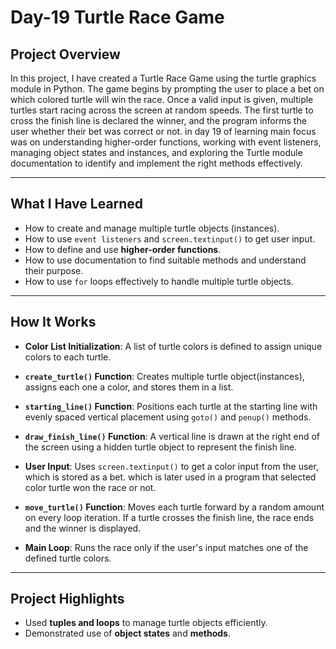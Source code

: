   # Day-19 Turtle Race Game 

## Project Overview
In this project, I have created a Turtle Race Game using the turtle graphics module in Python.
The game begins by prompting the user to place a bet on which colored turtle will win the race. Once a valid input is given, multiple turtles start racing across the screen at random speeds. The first turtle to cross the finish line is declared the winner, and the program informs the user whether their bet was correct or not.
in day 19 of learning main focus was on understanding higher-order functions, working with event listeners, managing object states and instances, and exploring the Turtle module documentation to identify and implement the right methods effectively.


---

## What I Have Learned

- How to create and manage multiple turtle objects (instances).
- How to use `event listeners` and `screen.textinput()` to get user input.
- How to define and use **higher-order functions**.
- How to use documentation to find suitable methods and understand their purpose.
- How to use `for` loops effectively to handle multiple turtle objects.

---

## How It Works

- **Color List Initialization**: A list of turtle colors is defined to assign unique colors to each turtle.

- **`create_turtle()` Function**: Creates multiple turtle object(instances), assigns each one a color, and stores them in a list.

- **`starting_line()` Function**: Positions each turtle at the starting line with evenly spaced vertical placement using `goto()` and `penup()` methods.

- **`draw_finish_line()` Function**: A vertical line is drawn at the right end of the screen using a hidden turtle object to represent the finish line.

- **User Input**: Uses `screen.textinput()` to get a color input from the user, which is stored as a bet. which is later used in a program that selected color turtle won the race or not. 

- **`move_turtle()` Function**: Moves each turtle forward by a random amount on every loop iteration. If a turtle crosses the finish line, the race ends and the winner is displayed.

- **Main Loop**: Runs the race only if the user's input matches one of the defined turtle colors.

---

## Project Highlights

- Used **tuples and loops** to manage turtle objects efficiently.
- Demonstrated use of **object states** and **methods**.

